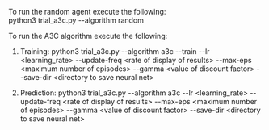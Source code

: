To run the random agent execute the following:\
python3 trial_a3c.py --algorithm random

To run the A3C algorithm execute the following:
1. Training: python3 trial_a3c.py --algorithm a3c --train --lr \<learning_rate> --update-freq \<rate of display of results> --max-eps \<maximum number of episodes> --gamma \<value of discount factor> --save-dir \<directory to save neural net>
  
2. Prediction: python3 trial_a3c.py --algorithm a3c --lr \<learning_rate> --update-freq \<rate of display of results> --max-eps \<maximum number of episodes> --gamma \<value of discount factor> --save-dir \<directory to save neural net>
